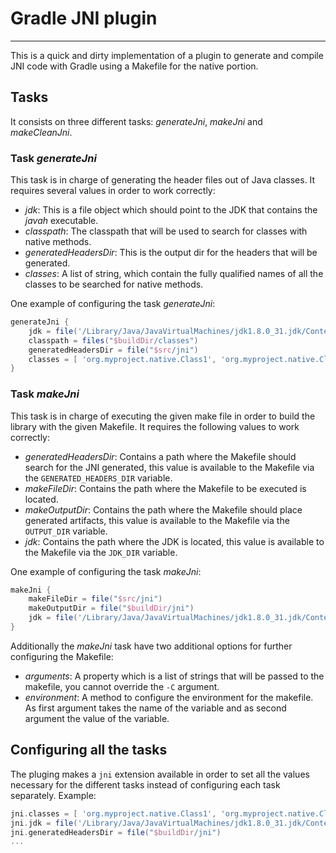 # Gradle JNI plugin
-------------------

This is a quick and dirty implementation of a plugin to generate and compile JNI code with Gradle using a Makefile for the native portion.

## Tasks

It consists on three different tasks: *generateJni*, *makeJni* and *makeCleanJni*.

### Task *generateJni*

This task is in charge of generating the header files out of Java classes. It requires several values in order to work correctly:
- *jdk*: This is a file object which should point to the JDK that contains the *javah* executable.
- *classpath*: The classpath that will be used to search for classes with native methods.
- *generatedHeadersDir*: This is the output dir for the headers that will be generated.
- *classes*: A list of string, which contain the fully qualified names of all the classes to be searched for native methods.

One example of configuring the task *generateJni*:

```groovy
generateJni {
    jdk = file('/Library/Java/JavaVirtualMachines/jdk1.8.0_31.jdk/Contents/Home')
    classpath = files("$buildDir/classes")
    generatedHeadersDir = file("$src/jni")
    classes = [ 'org.myproject.native.Class1', 'org.myproject.native.Class2' ]
}
```

### Task *makeJni*

This task is in charge of executing the given make file in order to build the library with the given Makefile. It requires the following values to work correctly:
- *generatedHeadersDir*: Contains a path where the Makefile should search for the JNI generated, this value is available to the Makefile via the `GENERATED_HEADERS_DIR` variable.
- *makeFileDir*: Contains the path where the Makefile to be executed is located.
- *makeOutputDir*: Contains the path where the Makefile should place generated artifacts, this value is available to the Makefile via the `OUTPUT_DIR` variable.
- *jdk*: Contains the path where the JDK is located, this value is available to the Makefile via the `JDK_DIR` variable.

One example of configuring the task *makeJni*:

```groovy
makeJni {
    makeFileDir = file("$src/jni")
    makeOutputDir = file("$buildDir/jni")
    jdk = file('/Library/Java/JavaVirtualMachines/jdk1.8.0_31.jdk/Contents/Home')
}
```

Additionally the *makeJni* task have two additional options for further configuring the Makefile:

- *arguments*: A property which is a list of strings that will be passed to the makefile, you cannot override the `-C` argument.
- *environment*: A method to configure the environment for the makefile. As first argument takes the name of the variable and as second argument the value of the variable.

## Configuring all the tasks

The pluging makes a `jni` extension available in order to set all the values necessary for the different tasks instead of configuring each task separately. Example:

```groovy
jni.classes = [ 'org.myproject.native.Class1', 'org.myproject.native.Class2' ]
jni.jdk = file('/Library/Java/JavaVirtualMachines/jdk1.8.0_31.jdk/Contents/Home')
jni.generatedHeadersDir = file("$buildDir/jni")
...
```

